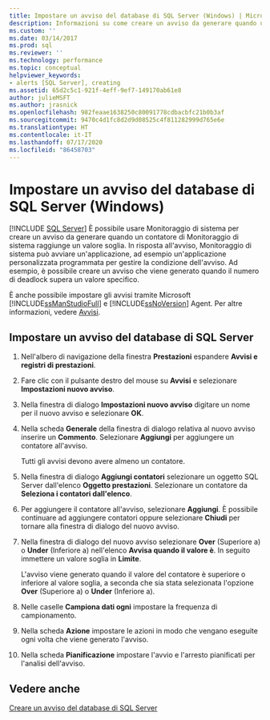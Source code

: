 ```yaml
---
title: Impostare un avviso del database di SQL Server (Windows) | Microsoft Docs
description: Informazioni su come creare un avviso da generare quando un contatore di Monitor di sistema raggiunge un valore soglia. In risposta, Monitor di sistema può avviare un'applicazione.
ms.custom: ''
ms.date: 03/14/2017
ms.prod: sql
ms.reviewer: ''
ms.technology: performance
ms.topic: conceptual
helpviewer_keywords:
- alerts [SQL Server], creating
ms.assetid: 65d2c5c1-921f-4eff-9ef7-149170ab61e8
author: julieMSFT
ms.author: jrasnick
ms.openlocfilehash: 982feaae1638250c80091778cdbacbfc21b0b3af
ms.sourcegitcommit: 9470c4d1fc8d2d9d08525c4f811282999d765e6e
ms.translationtype: HT
ms.contentlocale: it-IT
ms.lasthandoff: 07/17/2020
ms.locfileid: "86458703"
---
```

# <a name="set-up-a-sql-server-database-alert-windows"></a>Impostare un avviso del database di SQL Server (Windows)
 [!INCLUDE [SQL Server](../../includes/applies-to-version/sqlserver.md)]
  È possibile usare Monitoraggio di sistema per creare un avviso da generare quando un contatore di Monitoraggio di sistema raggiunge un valore soglia. In risposta all'avviso, Monitoraggio di sistema può avviare un'applicazione, ad esempio un'applicazione personalizzata programmata per gestire la condizione dell'avviso. Ad esempio, è possibile creare un avviso che viene generato quando il numero di deadlock supera un valore specifico. 
  
 È anche possibile impostare gli avvisi tramite Microsoft [!INCLUDE[ssManStudioFull](../../includes/ssmanstudiofull-md.md)] e [!INCLUDE[ssNoVersion](../../includes/ssnoversion-md.md)] Agent. Per altre informazioni, vedere [Avvisi](../../ssms/agent/alerts.md).  
  
## <a name="set-up-a-sql-server-database-alert"></a>Impostare un avviso del database di SQL Server  
  
1. Nell'albero di navigazione della finestra **Prestazioni** espandere **Avvisi e registri di prestazioni**.  
  
2. Fare clic con il pulsante destro del mouse su **Avvisi** e selezionare **Impostazioni nuovo avviso**.
  
3. Nella finestra di dialogo **Impostazioni nuovo avviso** digitare un nome per il nuovo avviso e selezionare **OK**.  
  
4. Nella scheda **Generale** della finestra di dialogo relativa al nuovo avviso inserire un **Commento**. Selezionare **Aggiungi** per aggiungere un contatore all'avviso.  
  
     Tutti gli avvisi devono avere almeno un contatore.  
  
5. Nella finestra di dialogo **Aggiungi contatori** selezionare un oggetto SQL Server dall'elenco **Oggetto prestazioni**. Selezionare un contatore da **Seleziona i contatori dall'elenco**.  
  
6. Per aggiungere il contatore all'avviso, selezionare **Aggiungi**. È possibile continuare ad aggiungere contatori oppure selezionare **Chiudi** per tornare alla finestra di dialogo del nuovo avviso.  
  
7. Nella finestra di dialogo del nuovo avviso selezionare **Over** (Superiore a) o **Under** (Inferiore a) nell'elenco **Avvisa quando il valore è**. In seguito immettere un valore soglia in **Limite**.  
  
     L'avviso viene generato quando il valore del contatore è superiore o inferiore al valore soglia, a seconda che sia stata selezionata l'opzione **Over** (Superiore a) o **Under** (Inferiore a).  
  
8. Nelle caselle **Campiona dati ogni** impostare la frequenza di campionamento.  
  
9. Nella scheda **Azione** impostare le azioni in modo che vengano eseguite ogni volta che viene generato l'avviso.  
  
10. Nella scheda **Pianificazione** impostare l'avvio e l'arresto pianificati per l'analisi dell'avviso.  
  
## <a name="see-also"></a>Vedere anche  
 [Creare un avviso del database di SQL Server](../../relational-databases/performance-monitor/create-a-sql-server-database-alert.md)  
  
  
